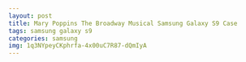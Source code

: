 ```yaml
---
layout: post
title: Mary Poppins The Broadway Musical Samsung Galaxy S9 Case
tags: samsung galaxy s9
categories: samsung
img: 1q3NYpeyCKphrfa-4x00uC7R87-dQmIyA
---
```

